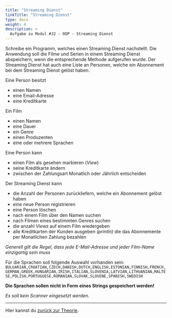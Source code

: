 ```yaml
---
title: "Streaming Dienst"
linkTitle: "Streaming Dienst"
type: docs
weight: 4
description: >
  Aufgabe zu Modul #J2 - OOP - Streaming Dienst
---
```


Schreibe ein Programm, welches einen Streaming Dienst nachstellt.
Die Anwendung soll die Filme und Serien in einem Streaming Dienst abspeichern,
wenn die entsprechende Methode aufgerufen wurde.
Der Streaming Dienst hat auch eine Liste an Personen,
welche ein Abonnement bei dem Streaming Dienst gelöst haben.

Eine Person besitzt

- einen Namen
- eine Email-Adresse
- eine Kreditkarte

Ein Film

- einen Namen
- eine Dauer
- ein Genre
- einen Produzenten
- eine oder mehrere Sprachen

Eine Person kann

- einen Film als gesehen markieren (_View_)
- seine Kreditkarte ändern
- zwischen der Zahlungsart Monatlich oder Jährlich entscheiden

Der Streaming Dienst kann

- die Anzahl der Personen zurückliefern, welche ein Abonnement gelöst haben
- eine neue Person registrieren
- eine Person löschen
- nach einem Film über den Namen suchen
- nach Filmen eines bestimmten Genres suchen
- die anzahl _Views_ auf einem Film wiedergeben
- alle Kreditkarten der Kunden ausgeben _(println)_
  die das Abonnemente per Monatlichen Zahlung bezahlen

*Generell gilt die Regel, dass jede E-Mail-Adresse und jeder Film-Name einzigartig sein muss*

Für die Sprachen soll folgende Auswahl vorhanden sein: `BULGARIAN,CROATIAN,CZECH,DANISH,DUTCH,ENGLISH,ESTONIAN,FINNISH,FRENCH,GERMAN,GREEK,HUNGARIAN,IRISH,ITALIAN,SLOVENIA,LATVIAN,LITHUANIAN,MALTESE,POLISH,PORTUGUESE,ROMANIAN,SLOVAK,SLOVENE,SPANISH,SWEDISH`

**Die Sprachen sollen nicht in Form eines Strings gespeichert werden!**

*Es soll kein Scanner eingesetzt werden.*

---

Hier kannst du [zurück zur Theorie](../../../../docs/java/j2-oop).
